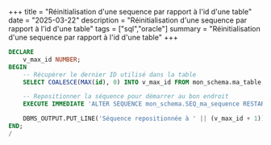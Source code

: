 +++
title = "Réinitialisation d'une sequence par rapport à l'id d'une table"
date = "2025-03-22"
description = "Réinitialisation d'une sequence par rapport à l'id d'une table"
tags = ["sql","oracle"]
summary = "Réinitialisation d'une sequence par rapport à l'id d'une table"
+++
```sql
DECLARE
    v_max_id NUMBER;
BEGIN
    -- Récupèrer le dernier ID utilisé dans la table
    SELECT COALESCE(MAX(id), 0) INTO v_max_id FROM mon_schema.ma_table;

    -- Repositionner la séquence pour démarrer au bon endroit
    EXECUTE IMMEDIATE 'ALTER SEQUENCE mon_schema.SEQ_ma_sequence RESTART START WITH ' || (v_max_id + 1) ;

    DBMS_OUTPUT.PUT_LINE('Séquence repositionnée à ' || (v_max_id + 1));
END;
/
```
                    